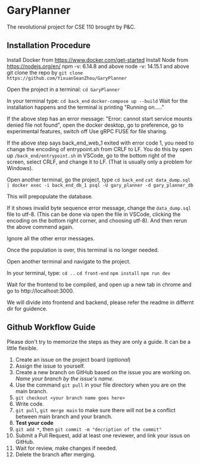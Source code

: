 # GaryPlanner
The revolutional project for CSE 110 brought by P&C.

## Installation Procedure

Install Docker from https://www.docker.com/get-started 
Install Node from https://nodejs.org/en/
npm -v: 6.14.8 and above
node -v: 14.15.1 and above
git clone the repo by `git clone https://github.com/YixuanSeanZhou/GaryPlanner`

Open the project in a terminal: `cd GaryPlanner`

In your terminal type:
`cd back_end`
`docker-compose up --build`
Wait for the installation happens and the terminal is printing "Running on....."

If the above step has an error message: "Error: cannot start service mounts denied file not found", open the docker desktop, go to preference, go to experimental features, switch off Use gRPC FUSE for file sharing.

If the above step says back_end_web_1 exited with error code 1, you need to change the encoding of entrypoint.sh from CRLF to LF. You do this by open up `/back_end/entrypoint.sh` in VSCode, go to the bottom right of the screen, select CRLF, and change it to LF. (That is usually only a problem for Windows).

Open another terminal, go the project, type
`cd back_end`
`cat data_dump.sql | docker exec -i back_end_db_1 psql -U gary_planner -d gary_planner_db`

This will prepopulate the database. 

If it shows invalid byte sequence error message, change the `data_dump.sql` file to utf-8. (This can be done via open the file in VSCode, clicking the encoding on the bottom right corner, and choosing utf-8). And then rerun the above commend again. 

Ignore all the other error messages.

Once the population is over, this terminal is no longer needed.

Open another terminal and navigate to the project.

In your terminal, type:
`cd ..`
`cd front-end`
`npm install`
`npm run dev`

Wait for the frontend to be compiled, and open up a new tab in chrome and go to http://localhost:3000. 

We will divide into frontend and backend, please refer the readme in differnt dir for guidence.

## Github Workflow Guide
Please don't try to memorize the steps as they are only a guide. It can be a little flexible.
1. Create an issue on the project board (*optional*)
2. Assign the issue to yourself.
3. Create a new branch on GitHub based on the issue you are working on. *Name your branch by the issue's name.*
4. Use the command `git pull` in your file directory when you are on the main branch.
5. `git checkout <your branch name goes here>`
6. Write code. 
7. `git pull`, `git merge main` to make sure there will not be a conflict between main branch and your branch.
8. **Test your code**
9. `git add *`, then `git commit -m "decription of the commit"`
10. Submit a Pull Request, add at least one reviewer, and link your issus on GitHub.
11. Wait for review, make changes if needed.
12. Delete the branch after merging.
